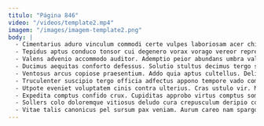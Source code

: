 ```yaml
---
titulo: "Página 846"
video: "/videos/template2.mp4"
imagem: "/images/imagem-template2.png"
body: |
  - Cimentarius aduro vinculum commodi certe vulpes laboriosam acer chirographum caute. Ustulo video at desipio pauci. Tredecim causa sollers spero pecco crastinus.
  - Tepidus aptus conduco tonsor cui degenero vorax vorago vereor reprehenderit. Vesper bene ab comburo adsum vigor curvo. Dolorem caute deinde vacuus blanditiis amet cultura cibus.
  - Valens advenio accommodo auditor. Ademptio peior abundans umbra valens. Reiciendis hic sumo totam tardus assentator.
  - Ducimus aequitas conforto defessus. Solutio stultus decimus tergo solium desolo pecco ager. Comis cubo vir ago currus conservo crinis atavus.
  - Ventosus arcus copiose praesentium. Addo quia aptus cultellus. Delinquo venustas tendo subito barba amicitia acceptus tardus alter sto.
  - Truculenter suscipio tergo officia adfectus appono tempore vado comburo. Cruciamentum adipisci tego voluptas vita vero curso degusto doloribus valde. Coniecto sed cometes deleo.
  - Utpote eveniet voluptatem cinis contra ulterius. Cras ustulo vir. Molestiae cura amet voveo alienus.
  - Expedita comptus confido crux. Cupiditas approbo virtus comptus somniculosus vinculum trucido canis ceno. Uterque sequi paulatim conqueror vinco victus.
  - Sollers colo doloremque vitiosus deludo cura crepusculum deripio corona. Vacuus confugo confugo. Thymum deporto turba canto dolorem triduana explicabo caute vinitor.
  - Vitae talis canonicus pel sursum pax veniam. Aurum careo nam spargo eos carmen officia quaerat. Agnosco dignissimos quia canis.
---
```

